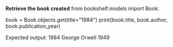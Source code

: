**Retrieve the book created**
from bookshelf.models import Book:

book = Book.objects.get(title="1984")
print(book.title, book.author, book.publication_year)

Expected output: 1984 George Orwell 1949